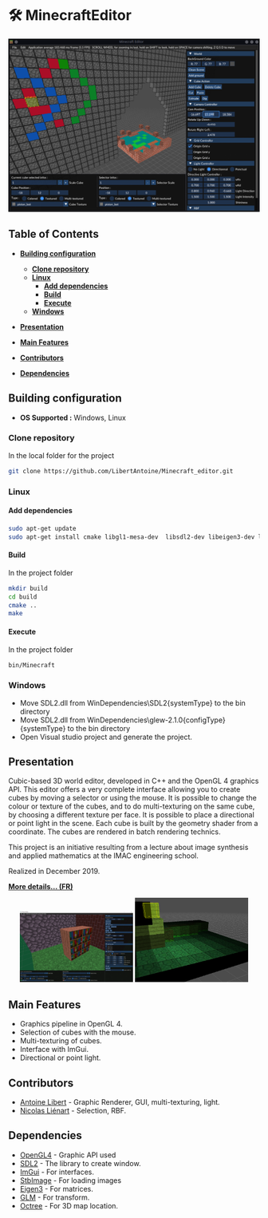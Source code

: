 # :hammer_and_wrench: MinecraftEditor

 ![MinecraftEditor](doc/readme-img/MinecraftEditor.png?raw=true "MinecraftEditor")

## Table of Contents

- [**Building configuration**](#Building-configuration)
  * [**Clone repository**](#clone-repository)
  * [**Linux**](#linux)
    - [**Add dependencies**](#add-dependencies)
    - [**Build**](#build)
    - [**Execute**](#execute)
  * [**Windows**](#windows)
    
- [**Presentation**](#presentation)

- [**Main Features**](#main-features)

- [**Contributors**](#contributors)

- [**Dependencies**](#dependencies)


## Building configuration 
* **OS Supported :** Windows, Linux

### Clone repository 
In the local folder for the project
```bash
git clone https://github.com/LibertAntoine/Minecraft_editor.git
```

### Linux

#### Add dependencies 
```bash
sudo apt-get update
sudo apt-get install cmake libgl1-mesa-dev  libsdl2-dev libeigen3-dev libglew-dev.
```

#### Build
In the project folder
```bash
mkdir build
cd build
cmake ..
make
```

#### Execute
In the project folder
```bash
bin/Minecraft
```

### Windows
* Move SDL2.dll from WinDependencies\SDL2\{systemType} to the bin directory
* Move SDL2.dll from WinDependencies\glew-2.1.0\{configType}\{systemType} to the bin directory
* Open Visual studio project and generate the project.


## Presentation
<p>
Cubic-based 3D world editor, developed in C++ and the OpenGL 4 graphics API. This editor offers a very complete interface allowing you to create cubes by moving a selector or using the mouse. It is possible to change the colour or texture of the cubes, and to do multi-texturing on the same cube, by choosing a different texture per face. It is possible to place a directional or point light in the scene. Each cube is built by the geometry shader from a coordinate. The cubes are rendered in batch rendering technics.
</p>
<p>
This project is an initiative resulting from a lecture about image synthesis and applied mathematics at the IMAC engineering school.
</p>

Realized in December 2019.


[**More details... (FR)**](doc/Minecraft_Editor_Rapport.pdf)

<p align="center">
<img src="doc/readme-img/MinecraftEditor2.png?raw=true" width="45%" alt="Screenshot">
<img src="doc/readme-img/MinecraftEditor3.png?raw=true" width="45%" alt="Screenshot">
</p>


## Main Features

* Graphics pipeline in OpenGL 4.
* Selection of cubes with the mouse.
* Multi-texturing of cubes.
* Interface with ImGui.
* Directional or point light.


## Contributors

* [Antoine Libert](https://github.com/LibertAntoine) - Graphic Renderer, GUI, multi-texturing, light.
* [Nicolas Liénart](https://github.com/nicolnt) - Selection, RBF.

## Dependencies

- [OpenGL4](http://docs.gl/) - Graphic API used
- [SDL2](https://wiki.libsdl.org/) - The library to create window.
- [ImGui](https://github.com/ocornut/imgui) - For interfaces.
- [StbImage](https://github.com/nothings/stb) - For loading images
- [Eigen3](https://eigen.tuxfamily.org/dox-devel/index.html) - For matrices.
- [GLM](https://glm.g-truc.net/0.9.9/index.html) - For transform.
- [Octree](https://nomis80.org/code/octree.html) - For 3D map location.

